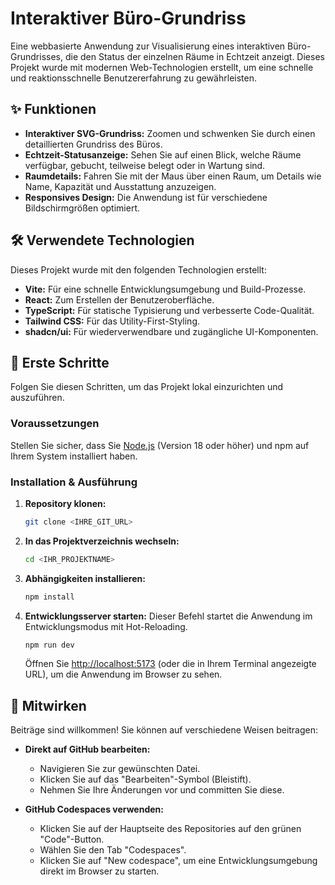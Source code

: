 # Interaktiver Büro-Grundriss

Eine webbasierte Anwendung zur Visualisierung eines interaktiven Büro-Grundrisses, die den Status der einzelnen Räume in Echtzeit anzeigt. Dieses Projekt wurde mit modernen Web-Technologien erstellt, um eine schnelle und reaktionsschnelle Benutzererfahrung zu gewährleisten.

## ✨ Funktionen

*   **Interaktiver SVG-Grundriss:** Zoomen und schwenken Sie durch einen detaillierten Grundriss des Büros.
*   **Echtzeit-Statusanzeige:** Sehen Sie auf einen Blick, welche Räume verfügbar, gebucht, teilweise belegt oder in Wartung sind.
*   **Raumdetails:** Fahren Sie mit der Maus über einen Raum, um Details wie Name, Kapazität und Ausstattung anzuzeigen.
*   **Responsives Design:** Die Anwendung ist für verschiedene Bildschirmgrößen optimiert.

## 🛠️ Verwendete Technologien

Dieses Projekt wurde mit den folgenden Technologien erstellt:

*   **Vite:** Für eine schnelle Entwicklungsumgebung und Build-Prozesse.
*   **React:** Zum Erstellen der Benutzeroberfläche.
*   **TypeScript:** Für statische Typisierung und verbesserte Code-Qualität.
*   **Tailwind CSS:** Für das Utility-First-Styling.
*   **shadcn/ui:** Für wiederverwendbare und zugängliche UI-Komponenten.

## 🚀 Erste Schritte

Folgen Sie diesen Schritten, um das Projekt lokal einzurichten und auszuführen.

### Voraussetzungen

Stellen Sie sicher, dass Sie [Node.js](https://nodejs.org/en/) (Version 18 oder höher) und npm auf Ihrem System installiert haben.

### Installation & Ausführung

1.  **Repository klonen:**
    ```sh
    git clone <IHRE_GIT_URL>
    ```

2.  **In das Projektverzeichnis wechseln:**
    ```sh
    cd <IHR_PROJEKTNAME>
    ```

3.  **Abhängigkeiten installieren:**
    ```sh
    npm install
    ```

4.  **Entwicklungsserver starten:**
    Dieser Befehl startet die Anwendung im Entwicklungsmodus mit Hot-Reloading.
    ```sh
    npm run dev
    ```
    Öffnen Sie [http://localhost:5173](http://localhost:5173) (oder die in Ihrem Terminal angezeigte URL), um die Anwendung im Browser zu sehen.

## 🤝 Mitwirken

Beiträge sind willkommen! Sie können auf verschiedene Weisen beitragen:

*   **Direkt auf GitHub bearbeiten:**
    *   Navigieren Sie zur gewünschten Datei.
    *   Klicken Sie auf das "Bearbeiten"-Symbol (Bleistift).
    *   Nehmen Sie Ihre Änderungen vor und committen Sie diese.

*   **GitHub Codespaces verwenden:**
    *   Klicken Sie auf der Hauptseite des Repositories auf den grünen "Code"-Button.
    *   Wählen Sie den Tab "Codespaces".
    *   Klicken Sie auf "New codespace", um eine Entwicklungsumgebung direkt im Browser zu starten.